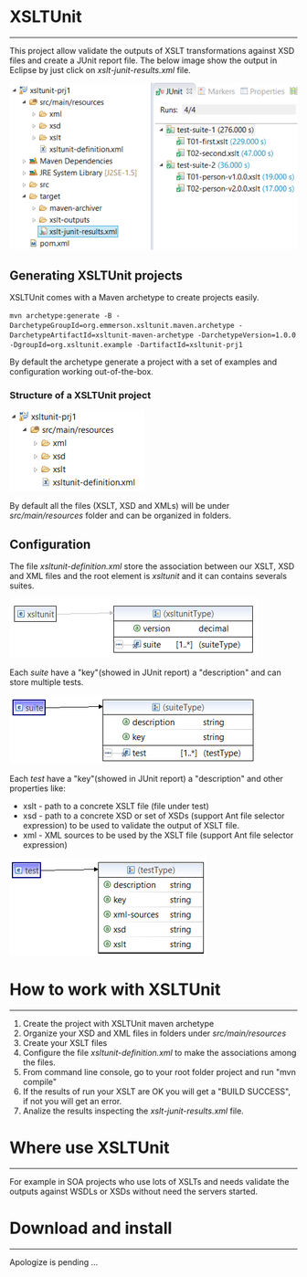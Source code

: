 # XSLTUnit
_________

This project allow validate the outputs of XSLT transformations against XSD files and create a JUnit report file. The below image show the output in Eclipse by just click on *xslt-junit-results.xml* file.

![Output example](./images/junit-output.png)



## Generating XSLTUnit projects

XSLTUnit comes with a Maven archetype to create projects easily.

`mvn archetype:generate -B -DarchetypeGroupId=org.emmerson.xsltunit.maven.archetype -DarchetypeArtifactId=xsltunit-maven-archetype -DarchetypeVersion=1.0.0 -DgroupId=org.xsltunit.example -DartifactId=xsltunit-prj1`

By default the archetype generate a project with a set of examples and configuration working out-of-the-box.


### Structure of a XSLTUnit project

![Structure example](./images/project_structure.png)

By default all the files (XSLT, XSD and XMLs) will be under *src/main/resources* folder and can be organized in folders.



## Configuration

The file *xsltunit-definition.xml* store the association between our XSLT, XSD and XML files and the root element is *xsltunit* and it can contains severals suites.

![Structure example](./images/xsd_root.png)

Each *suite* have a "key"(showed in JUnit report) a "description" and can store multiple tests.

![Structure example](./images/xsd_suite.png)

Each *test* have a "key"(showed in JUnit report) a "description" and other properties like:

* xslt - path to a concrete XSLT file (file under test)
* xsd - path to a concrete XSD or set of XSDs (support Ant file selector expression) to be used to validate the output of XSLT file.
* xml - XML sources to be used by the XSLT file (support Ant file selector expression)


![Structure example](./images/xsd_test.png)


# How to work with XSLTUnit
_________


1. Create the project with XSLTUnit maven archetype
2. Organize your XSD and XML files in folders under *src/main/resources* 
3. Create your XSLT files
4. Configure the file *xsltunit-definition.xml* to make the associations among the files.
5. From command line console, go to your root folder project and run "mvn compile"
6. If the results of run your XSLT are OK you will get a "BUILD SUCCESS", if not you will get an error.
7. Analize the results inspecting the *xslt-junit-results.xml* file.



# Where use XSLTUnit
_________

For example in SOA projects who use lots of XSLTs and needs validate the outputs against WSDLs or XSDs without need the servers started.



# Download and install
_________

Apologize is pending ...
